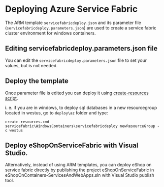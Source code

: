 # Deploying Azure Service Fabric

The ARM template `servicefabricdeploy.json` and its parameter file (`servicefabricdeploy.parameters.json`) are used to create a service fabric cluster environment for windows containers.

## Editing servicefabricdeploy.parameters.json file

You can edit the `servicefabricdeploy.parameters.json` file to set your values, but is not needed. 

## Deploy the template

Once parameter file is edited you can deploy it using [create-resources script](../readme.md).

i. e. if you are in windows, to deploy sql databases in a new resourcegroup located in westus, go to `deploy\az` folder and type:

```
create-resources.cmd servicefabric\WindowsContainers\servicefabricdeploy newResourceGroup -c westus
```
## Deploy eShopOnServiceFabric with Visual Studio.

Alternatively, instead of using ARM templates, you can deploy eShop on service fabric directly by publishing the project eShopOnServiceFabric in eShopOnContainers-ServicesAndWebApps.sln with Visual Studio publish tool.





